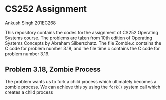# CS252 Assignment
Ankush Singh
201EC268

This repository contains the codes for the assignment of CS252 Operating Systems course. The problems are taken from 10th edition of Operating Systems Concepts by Abraham Silberschatz.
The file Zombie.c contains the C code for problem number 3.18, and the file time.c contains the C code for problem number 3.19.

## Problem 3.18, Zombie Process

The problem wants us to fork a child process which ultimately becomes a zombie process. 
We can achieve this by using the `fork()` system call which creates a child process

